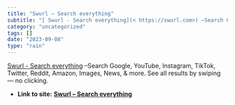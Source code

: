 ```yaml
---
title: "Swurl – Search everything"
subtitle: "[ Swurl - Search everything](< https://swurl.com>) –Search Google, YouTube,"
category: "uncategorized"
tags: []
date: "2023-09-08"
type: "rain"
---
```

[ Swurl - Search everything](< https://swurl.com>) –Search Google, YouTube,
Instagram, TikTok, Twitter, Reddit, Amazon, Images, News, & more. See all
results by swiping — no clicking.


* **Link to site:** **[Swurl – Search everything](None)**